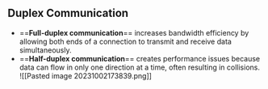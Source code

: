 ## Duplex Communication
* ==**Full-duplex communication**== increases bandwidth efficiency by allowing both ends of a connection to transmit and receive data simultaneously.
* ==**Half-duplex communication**== creates performance issues because data can flow in only one direction at a time, often resulting in collisions.
![[Pasted image 20231002173839.png]]
